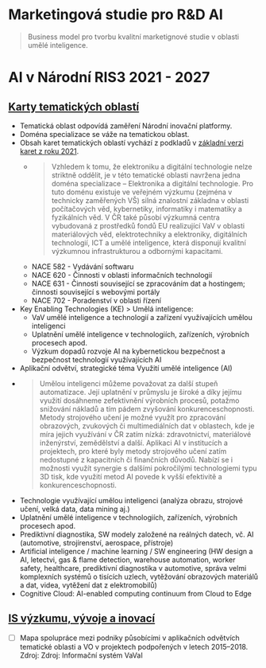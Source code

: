 # Marketingová studie pro R&D AI
> Business model pro tvorbu kvalitní marketignové studie v oblasti umělé inteligence.

# AI v Národní RIS3 2021 - 2027
## [Karty tematických oblastí](https://www.tacr.cz/wp-content/uploads/documents/2022/04/13/1649834081_Karty%20tematick%C3%BDch%20oblast%C3%AD%20RIS3%20strategie%20%C4%8CR.pdf)
- Tematická oblast odpovídá zaměření  Národní inovační platformy.
- Doména specializace se váže na tematickou oblast.
- Obsah karet tematických oblastí vychází z podkladů v [základní verzi karet z roku 2021](https://www.mpo.cz/assets/cz/podnikani/ris3-strategie/dokumenty/2021/1/B_Priloha-1-Karty-tematickych-oblasti.pdf).
  - > Vzhledem k tomu, že elektroniku a digitální technologie nelze striktně oddělit, je v této tematické oblasti navržena jedna doména specializace – Elektronika a digitální technologie. Pro tuto doménu existuje ve veřejném výzkumu (zejména v technicky zaměřených VŠ) silná znalostní základna v oblasti počítačových věd, kybernetiky, informatiky i matematiky a fyzikálních věd. V ČR také působí výzkumná centra vybudovaná z prostředků fondů EU realizující VaV v oblasti materiálových věd, elektrotechniky a elektroniky, digitálních technologií, ICT a umělé inteligence, která disponují kvalitní výzkumnou infrastrukturou a odbornými kapacitami.
  - NACE 582 - Vydávání softwaru
  - NACE 620 - Činnosti v oblasti informačních technologií
  - NACE 631 - Činnosti související se zpracováním dat a hostingem; činnosti související s webovými portály
  - NACE 702 - Poradenství v oblasti řízení
- Key Enabling Technologies (KE) > Umělá inteligence:
  - VaV umělé inteligence a technologií a zařízení využívajících umělou inteligenci
  - Uplatnění umělé inteligence v technologiích, zařízeních, výrobních procesech apod.
  - Výzkum dopadů rozvoje AI na kybernetickou bezpečnost a bezpečnost technologií využívajících AI
 - Aplikační odvětví, strategické téma Využití umělé inteligence (AI)
  - >Umělou inteligenci můžeme považovat za další stupeň automatizace. Její uplatnění v průmyslu je široké a díky jejímu využití dosáhneme zefektivnění výrobních procesů, potažmo snižování nákladů a tím pádem zvyšování konkurenceschopnosti. Metody strojového učení je možné využít pro zpracování obrazových, zvukových či multimediálních dat v oblastech, kde je míra jejich využívání v ČR zatím nízká: zdravotnictví, materiálové inženýrství, zemědělství a další. Aplikaci AI v institucích a projektech, pro které byly metody strojového učení zatím nedostupné z kapacitních či finančních důvodů. Nabízí se i možnosti využít synergie s dalšími pokročilými technologiemi typu 3D tisk, kde využití metod AI povede k vyšší efektivitě a konkurenceschopnosti.
  - Technologie využívající umělou inteligenci (analýza obrazu, strojové učení, velká data, data mining aj.)
  - Uplatnění umělé inteligence v technologiích, zařízeních, výrobních procesech apod.
  - Prediktivní diagnostika, SW modely založené na reálných datech, vč. AI (automotive, strojírenství, aerospace, přístroje)
  - Artificial inteligence / machine learning / SW engineering (HW design a AI, letectvi, gas & flame detection, warehouse automation, worker safety, healthcare, prediktivní diagnostika v automotive, správa velmi komplexních systémů o tisících uzlech, vytěžování obrazových materiálů a dat, videa, vytěžení dat z elektromobilů)
  - Cognitive Cloud: AI-enabled computing continuum from Cloud to Edge

## [IS výzkumu, vývoje a inovací](https://www.isvavai.cz/)

- [ ] Mapa spolupráce mezi podniky působícími v aplikačních odvětvích tematické oblasti a VO v projektech podpořených v letech 2015–2018. Zdroj: Zdroj: Informační systém VaVaI
